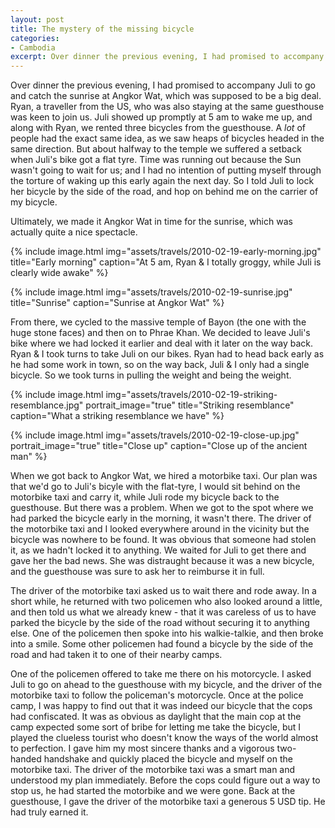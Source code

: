 ```yaml
---
layout: post
title: The mystery of the missing bicycle
categories:
- Cambodia
excerpt: Over dinner the previous evening, I had promised to accompany Juli to go and catch the sunrise at Angkor Wat, which was supposed to be a big deal. Ryan, a traveller from the US, who was also staying at the same guesthouse was keen to join us.
---
```


Over dinner the previous evening, I had promised to accompany Juli to go and
catch the sunrise at Angkor Wat, which was supposed to be a big deal. Ryan, a
traveller from the US, who was also staying at the same guesthouse was keen to
join us. Juli showed up promptly at 5 am to wake me up, and along with Ryan, we
rented three bicycles from the guesthouse. A *lot* of people had the exact same
idea, as we saw heaps of bicycles headed in the same direction. But about
halfway to the temple we suffered a setback when Juli's bike got a flat tyre.
Time was running out because the Sun wasn't going to wait for us; and I had no
intention of putting myself through the torture of waking up this early again
the next day. So I told Juli to lock her bicycle by the side of the road, and
hop on behind me on the carrier of my bicycle.

Ultimately, we made it Angkor Wat in time for the sunrise, which was actually
quite a nice spectacle.

{% include image.html
    img="assets/travels/2010-02-19-early-morning.jpg"
    title="Early morning"
    caption="At 5 am, Ryan & I totally groggy, while Juli is clearly wide awake"
        %}

{% include image.html
    img="assets/travels/2010-02-19-sunrise.jpg"
    title="Sunrise"
    caption="Sunrise at Angkor Wat" %}

From there, we cycled to the massive temple of Bayon (the one with the huge
stone faces) and then on to Phrae Khan. We decided to leave Juli's bike where we
had locked it earlier and deal with it later on the way back. Ryan & I took
turns to take Juli on our bikes. Ryan had to head back early as he had some work
in town, so on the way back, Juli & I only had a single bicycle. So we took
turns in pulling the weight and being the weight.

{% include image.html
    img="assets/travels/2010-02-19-striking-resemblance.jpg"
    portrait_image="true"
    title="Striking resemblance"
    caption="What a striking resemblance we have" %}

{% include image.html
    img="assets/travels/2010-02-19-close-up.jpg"
    portrait_image="true"
    title="Close up"
    caption="Close up of the ancient man" %}

When we got back to Angkor Wat, we hired a motorbike taxi. Our plan was that
we'd go to Juli's bicyle with the flat-tyre, I would sit behind on the motorbike
taxi and carry it, while Juli rode my bicycle back to the guesthouse. But there
was a problem. When we got to the spot where we had parked the bicycle early in
the morning, it wasn't there. The driver of the motorbike taxi and I looked
everywhere around in the vicinity but the bicycle was nowhere to be found. It
was obvious that someone had stolen it, as we hadn't locked it to anything. We
waited for Juli to get there and gave her the bad news. She was distraught
because it was a new bicycle, and the guesthouse was sure to ask her to
reimburse it in full.

The driver of the motorbike taxi asked us to wait there and rode away. In a
short while, he returned with two policemen who also looked around a little, and
then told us what we already knew - that it was careless of us to have parked
the bicycle by the side of the road without securing it to anything else. One of
the policemen then spoke into his walkie-talkie, and then broke into a smile.
Some other policemen had found a bicycle by the side of the road and had taken
it to one of their nearby camps.

One of the policemen offered to take me there on his motorcycle. I asked Juli to
go on ahead to the guesthouse with my bicycle, and the driver of the motorbike
taxi to follow the policeman's motorcycle. Once at the police camp, I was happy
to find out that it was indeed our bicycle that the cops had confiscated. It was
as obvious as daylight that the main cop at the camp expected some sort of bribe
for letting me take the bicycle, but I played the clueless tourist who doesn't
know the ways of the world almost to perfection. I gave him my most sincere
thanks and a vigorous two-handed handshake and quickly placed the bicycle and
myself on the motorbike taxi. The driver of the motorbike taxi was a smart man
and understood my plan immediately. Before the cops could figure out a way to
stop us, he had started the motorbike and we were gone. Back at the guesthouse,
I gave the driver of the motorbike taxi a generous 5 USD tip. He had truly
earned it.
